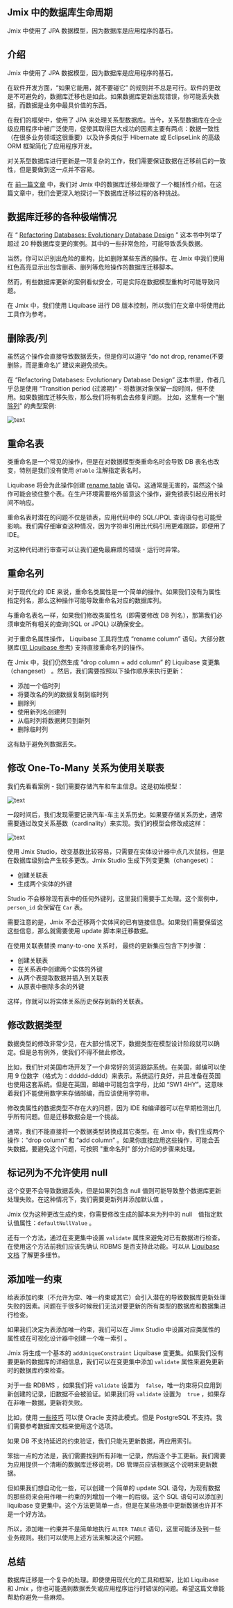 ## Jmix 中的数据库生命周期

Jmix 中使用了 JPA 数据模型，因为数据库是应用程序的基石。

## 介绍

Jmix 中使用了 JPA 数据模型，因为数据库是应用程序的基石。

在软件开发方面，“如果它能用，就不要碰它” 的规则并不总是可行。软件的更改是不可避免的，数据库迁移也是如此。如果数据库更新出现错误，你可能丢失数据，而数据是业务中最具价值的东西。

在我们的框架中，使用了 JPA 来处理关系型数据库。当今，关系型数据库在企业级应用程序中被广泛使用，促使其取得巨大成功的因素主要有两点：数据一致性（在很多业务领域这很重要）以及许多类似于 Hibernate 或 EclipseLink 的高级 ORM 框架简化了应用程序开发。

对关系型数据库进行更新是一项复杂的工作，我们需要保证数据在迁移前后的一致性，但是要做到这一点并不容易。

在 [前一篇文章](https://www.jmix.cn/blog/database-lifecycle-in-jmix-migration-challenges) 中，我们对 Jmix 中的数据库迁移处理做了一个概括性介绍。在这篇文章中，我们会更深入地探讨一下数据库迁移过程的各种挑战。

## 数据库迁移的各种极端情况

在 “ [Refactoring Databases: Evolutionary Database Design](https://www.amazon.com/Refactoring-Databases-Evolutionary-paperback-Addison-Wesley/dp/0321774515/) ” 这本书中列举了超过 20 种数据库变更的案例。其中的一些非常危险，可能导致丢失数据。

当然，你可以识别出危险的重构，比如删除某些东西的操作。在 Jmix 中我们使用红色高亮显示出包含删表、删列等危险操作的数据库迁移脚本。

然而，有些数据库更新的案例看似安全，可是实际在数据模型重构时可能导致问题。

在 Jmix 中，我们使用 Liquibase 进行 DB 版本控制，所以我们在文章中将使用此工具作为参考。

## 删除表/列

虽然这个操作会直接导致数据丢失，但是你可以遵守 “do not drop, rename(不要删除，而是重命名)” 建议来避免损失。

在 “Refactoring Databases: Evolutionary Database Design”  这本书里，作者几乎总是使用 “Transition period (过渡期)” - 将数据对象保留一段时间，但不使用。如果数据库迁移失败，那么我们将有机会去修复问题。 比如，这里有一个"[删除列](https://databaserefactoring.com/RemoveColumn.html)" 的典型案例:

![text]({{strapiUrl}}/uploads/blog_img_ca57c30139.png)

## 重命名表

类重命名是一个常见的操作，但是在对数据模型类重命名时会导致 DB 表名也改变，特别是我们没有使用 `@Table` 注解指定表名时。

Liquibase 将会为此操作创建 [rename table](https://docs.liquibase.com/change-types/community/rename-table.html) 语句。这通常是无害的，虽然这个操作可能会锁住整个表。在生产环境需要格外留意这个操作，避免锁表引起应用长时间不响应。

重命名表时潜在的问题不仅是锁表，应用代码中的 SQL/JPQL 查询语句也可能受影响。我们需仔细审查这种情况，因为字符串引用比代码引用更难跟踪，即便用了 IDE。

对这种代码进行审查可以让我们避免最麻烦的错误 - 运行时异常。

## 重命名列

对于现代化的 IDE 来说，重命名类属性是一个简单的操作。如果我们没有为属性指定列名，那么这种操作可能导致重命名对应的数据库列。

与重命名表名一样，如果我们修改类属性名（即需要修改 DB 列名），那第我们必须审查所有相关的查询(SQL or JPQL) 以确保安全。

对于重命名属性操作， Liquibase 工具将生成 “rename column” 语句。大部分数据库([见 Liquibase 参考](https://docs.liquibase.com/change-types/community/rename-column.html)) 支持直接重命名列的操作。

在 Jmix 中，我们仍然生成 “drop column + add column” 的 Liquibase 变更集（changeset） 。然后，我们需要按照以下操作顺序来执行更新：

- 添加一个临时列
- 将要改名的列的数据复制到临时列
- 删除列
- 使用新列名创建列
- 从临时列将数据拷贝到新列
- 删除临时列

这有助于避免列数据丢失。


## 修改 One-To-Many 关系为使用关联表


我们先看看案例 - 我们需要存储汽车和车主信息。这是初始模型：

![text]({{strapiUrl}}/uploads/blog_img_2_6b6243fe7f.png)


一段时间后，我们发现需要记录汽车-车主关系历史。如果要存储关系历史，通常需要通过改变关系基数（cardinality）来实现。我们的模型会修改成这样：


![text]({{strapiUrl}}/uploads/blog_img_3_1f173724a3.png)

使用 Jmix Studio，改变基数比较容易，只需要在实体设计器中点几次鼠标，但是在数据库级别会产生较多更改。Jmix Studio 生成下列变更集（changeset）：

-  创建关联表
-  生成两个实体的外键

Studio 不会移除现有表中的任何外键列，这里我们需要手工处理。这个案例中， `person_id` 会保留在 `Car` 表。  

需要注意的是，Jmix 不会迁移两个实体间的已有链接信息。如果我们需要保留这这些信息，那么就需要使用 update 脚本来迁移数据。 

在使用关联表替换 many-to-one 关系时， 最终的更新集应包含下列步骤：

- 创建关联表
- 在关系表中创建两个实体的外键
- 从两个表提取数据并插入到关联表
- 从原表中删除多余的外键

这样，你就可以将实体关系历史保存到新的关联表。

## 修改数据类型

数据类型的修改非常少见，在大部分情况下，数据类型在模型设计阶段就可以确定。但是总有例外，使我们不得不做此修改。

比如，我们针对美国市场开发了一个非常好的货运跟踪系统。在美国，邮编可以使用 9 位数字（格式为：ddddd-dddd）来表示。系统运行良好，并且准备在英国也使用这套系统。但是在英国，邮编中可能包含字母，比如 “SW1 4HY”。这意味着我们不能使用数字来存储邮编，而应该使用字符串。 
 
修改类属性的数据类型不存在大的问题，因为 IDE 和编译器可以在早期检测出几乎所有问题。但是迁移数据会是一个挑战。

通常，我们不能直接将一个数据类型转换成其它类型。在 Jmix 中，我们生成两个操作：“drop column” 和 “add column” 。如果你直接应用这些操作，可能会丢失数据。要避免这个问题，可按照 "重命名列" 部分介绍的步骤来处理。

## 标记列为不允许使用 null 

这个变更不会导致数据丢失，但是如果列包含 null 值则可能导致整个数据库更新处理失败。在这种情况下，我们需要更新列并添加默认值 。

Jmix 仅为这种更改生成约束，你需要修改生成的脚本来为列中的 null　值指定默认值属性：`defaultNullValue` 。

还有一个方法，通过在变更集中设置 `validate` 属性来避免对已有数据进行检查。在使用这个方法前我们应该先确认 RDBMS 是否支持此功能。可以从 [Liquibase 文档](https://docs.liquibase.com/change-types/community/add-not-null-constraint.html) 了解更多细节。

## 添加唯一约束

给表添加约束（不允许为空、唯一约束或其它）会引入潜在的导致数据库更新处理失败的因素。问题在于很多时候我们无法对要更新的所有类型的数据库和数据集进行检查。

如果我们决定为表添加唯一约束，我们可以在 Jimx Studio 中设置对应类属性的属性或在可视化设计器中创建一个唯一索引 。

Jmix 将生成一个基本的 `addUniqueConstraint` Liquibase 变更集。如果我们没有要更新的数据库的详细信息，我们可以在变更集中添加 `validate` 属性来避免更新时的数据库约束检查。

对于一些 RDBMS ，如果我们将 `validate` 设置为　`false`，唯一约束将只应用到新创建的记录，旧数据不会被验证。如果我们将 `validate` 设置为　`true` ，如果存在非唯一数据，更新将失败。

比如，使用 [一些技巧](https://stackoverflow.com/a/42903246/3136181) 可以使 Oracle 支持此模式。但是 PostgreSQL 不支持。我们需要参考数据库文档来使用这个选项。

如果 DB 不支持延迟的约束验证，我们只能先更新数据，再应用索引。

笨拙一点的方法是，我们需要找到所有非唯一记录，然后逐个手工更新。我们需要为应用提供一个清晰的数据库迁移说明，DB 管理员应该根据这个说明来更新数据。

但如果我们想自动化一些，可以创建一个简单的 update SQL 语句，为现有数据的那些将来会用作唯一约束的列增加一个唯一的后缀。这个 SQL 语句可以添加到 liquibase 变更集中。这个方法更简单一点，但是在某些场景中更新数据也许并不是一个好方法。

所以，添加唯一约束并不是简单地执行 `ALTER TABLE` 语句，这里可能涉及到一些业务规则。我们可以使用上述方法来解决这个问题。

## 总结

数据库迁移是一个复杂的处理。即使使用现代化的工具和框架，比如 Liquibase 和 Jmix ，你也可能遇到数据丢失或应用程序运行时错误的问题。希望这篇文章能帮助你避免一些麻烦。

